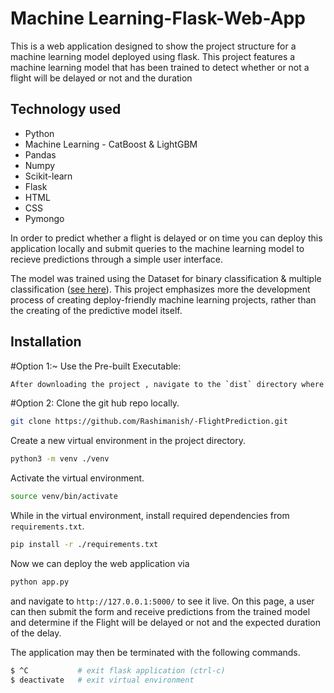 # Machine Learning-Flask-Web-App 

This is a web application designed to show the project structure for a machine learning model deployed using flask. 
This project features a machine learning model that has been trained to detect whether or not a flight will be delayed or not and the duration
## Technology used
- Python
- Machine Learning - CatBoost & LightGBM
- Pandas
- Numpy
- Scikit-learn
- Flask
- HTML
- CSS
- Pymongo


In order to predict whether a flight is delayed or on time you can deploy this application locally and submit queries to the machine learning model to recieve predictions through a simple user interface. 

The model was trained using the
Dataset for binary classification & multiple classification ([see here](https://www.transtats.bts.gov/DL_SelectFields.aspx?gnoyr_VQ=FGJ&QO_fu146_anzr=b0-gvzr)). This project emphasizes more the development process of creating deploy-friendly machine learning projects, rather than the creating of the predictive model itself.



## Installation

#Option 1:~
Use the Pre-built Executable:
~~~bash
After downloading the project , navigate to the `dist` directory where `Flightapp.exe` is located,  Double-click on `Flightapp.exe` to start the application.
~~~

#Option 2:
Clone the git hub repo locally.
~~~bash
git clone https://github.com/Rashimanish/-FlightPrediction.git
~~~


Create a new virtual environment in the project directory.
~~~bash
python3 -m venv ./venv
~~~

Activate the virtual environment.
~~~bash
source venv/bin/activate
~~~

While in the virtual environment, install required dependencies from `requirements.txt`.

~~~bash
pip install -r ./requirements.txt
~~~

Now we can deploy the web application via
~~~bash
python app.py
~~~

and navigate to `http://127.0.0.1:5000/` to see it live. On this page, a user can then submit the form and receive predictions from the trained model and determine if the Flight will be delayed or not and the expected duration of the delay. 


The application may then be terminated with the following commands.
~~~bash
$ ^C           # exit flask application (ctrl-c)
$ deactivate   # exit virtual environment
~~~
